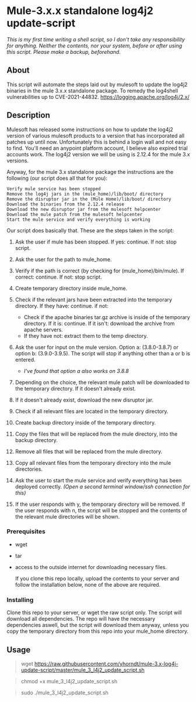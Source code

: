 # Mule-3.x.x standalone log4j2 update-script

*This is my first time writing a shell script, so I don't take any responsibility for anything. Neither the contents, nor your system, before or after using this script.
Please make a backup, beforehand.*

## About <a name = "about"></a>

This script will automate the steps laid out by mulesoft to update the log4j2 binaries in the mule 3.x.x standalone package. To remedy the log4shell vulnerabilities up to CVE-2021-44832.
https://logging.apache.org/log4j/2.x/


## Description <a name = "desc"></a>

Mulesoft has released some instructions on how to update the log4j2 version of various mulesoft products to a version that has incorporated all patches up until now. Unfortunately this is behind a login wall and not easy to find. You'll need an anypoint platform account, I believe also expired trial accounts work. The log4j2 version we will be using is 2.12.4 for the mule 3.x versions.

Anyway, for the mule 3.x standalone package the instructions are the following (our script does all that for you):

    Verify mule service has been stopped
    Remove the log4j jars in the (mule_home)/lib/boot/ directory
    Remove the disruptor jar in the (Mule Home)/lib/boot/ directory
    Download the binaries from the 2.12.4 release
    Download the new disruptor jar from the mulesoft helpcenter
    Download the mule patch from the mulesoft helpcenter
    Start the mule service and verify everything is working

Our script does basically that. These are the steps taken in the script:

1. Ask the user if mule has been stopped. If yes: continue. If not: stop script.
2. Ask the user for the path to mule_home.
3. Verify if the path is correct (by checking for (mule_home)/bin/mule). If correct: continue. If not: stop script.
4. Create temporary directory inside mule_home.
5. Check if the relevant jars have been extracted into the temporary directory. If they have: continue. if not:
   - Check if the apache binaries tar.gz archive is inside of the temporary directory. If it is: continue. If it isn't: download the archive from apache servers.
   - If they have not: extract them to the temp directory.

7. Ask the user for input on the mule version. Option a: (3.8.0-3.8.7) or option b: (3.9.0-3.9.5). The script will stop if anything other than a or b is entered.
   - *I've found that option a also works on 3.8.8*
8. Depending on the choice, the relevant mule patch will be downloaded to the temporary directory. If it doesn't already exist.
9. If it doesn't already exist, download the new disruptor jar.
10. Check if all relevant files are located in the temporary directory.
11. Create backup directory inside of the temporary directory.
12. Copy the files that will be replaced from the mule directory, into the backup directory.
13. Remove all files that will be replaced from the mule directory.
14. Copy all relevant files from the temporary directory into the mule directories.
15. Ask the user to start the mule service and verify everything has been deployed correctly. 
*(Open a second terminal window/ssh connection for this)*
16. If the user responds with y, the temporary directory will be removed. If the user responds with n, the script will be stopped and the contents of the relevant mule directories will be shown.

### Prerequisites

- wget
- tar
- access to the outside internet for downloading necessary files.

  If you clone this repo locally, upload the contents to your server and follow the installation below, none of the above are required.

### Installing

Clone this repo to your server, or wget the raw script only. The script will download all dependencies.
The repo will have the necessary dependencies aswell, but the script will download them anyway, unless you copy the temporary directory from this repo into your mule_home directory.

## Usage <a name = "usage"></a>
>wget https://raw.githubusercontent.com/yhorndt/mule-3.x-log4j-update-script/master/mule_3_l4j2_update_script.sh

>chmod +x mule_3_l4j2_update_script.sh

>sudo ./mule_3_l4j2_update_script.sh
